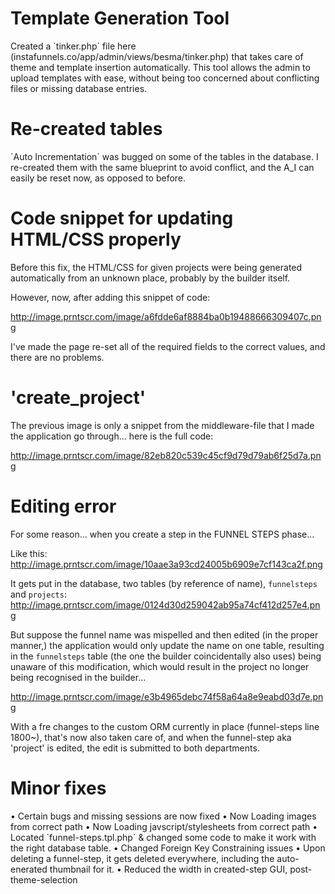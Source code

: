 # Template Generation Tool

<p>Created a `tinker.php` file here (instafunnels.co/app/admin/views/besma/tinker.php) that takes care of 
theme and template insertion automatically. This tool allows the admin to upload templates with ease, without being
too concerned about conflicting files or missing database entries.</p>

# Re-created tables

<p>`Auto Incrementation` was bugged on some of the tables in the database. I re-created them
with the same blueprint to avoid conflict, and the A_I can easily be reset now, as opposed to before.</p>


# Code snippet for updating HTML/CSS properly

<p>Before this fix, the HTML/CSS for given projects were being generated automatically from an unknown place, 
probably by the builder itself. 

However, now, after adding this snippet of code:

<img>http://image.prntscr.com/image/a6fdde6af8884ba0b19488666309407c.png</img>


I've made the page re-set all of the required fields to the correct values, and there are no problems.</p>


# 'create_project'

<p>The previous image is only a snippet from the middleware-file that I made the application go through... here is the full code:


<img>http://image.prntscr.com/image/82eb820c539c45cf9d79d79ab6f25d7a.png</img>

</p>


# Editing error

<p>For some reason... when you create a step in the <or>FUNNEL STEPS</bl> phase...

Like this:
<img>http://image.prntscr.com/image/10aae3a93cd24005b6909e7cf143ca2f.png</img>

It gets put in the database, two tables (by reference of name), `funnelsteps` and `projects`:
<img>http://image.prntscr.com/image/0124d30d259042ab95a74cf412d257e4.png</img>

But suppose the funnel name was mispelled and then edited (in the proper manner,) the application
would only update the name on one table, resulting in the `funnelsteps` table (the one the builder
coincidentally also uses) being unaware of this modification, which would result in the project
no longer being recognised in the builder...


<img>http://image.prntscr.com/image/e3b4965debc74f58a64a8e9eabd03d7e.png</img>


With a fre changes to the custom <bl>ORM</bl> currently in place (funnel-steps line 1800~), that's now also taken care of, 
and when the funnel-step aka 'project' is edited, the edit is submitted to both departments.


</p>

# Minor fixes

<p>
• Certain bugs and missing sessions are now fixed
• Now Loading images from correct path
• Now Loading javscript/stylesheets from correct path
• Located `funnel-steps.tpl.php` & changed some code to make it work with the right database table.
• Changed Foreign Key Constraining issues
• Upon deleting a funnel-step, it gets deleted everywhere, including the auto-enerated thumbnail for it.
• Reduced the width in created-step GUI, post-theme-selection
</p>
